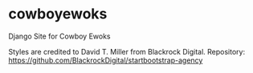 # cowboyewoks
Django Site for Cowboy Ewoks

Styles are credited to David T. Miller from Blackrock Digital.
Repository: https://github.com/BlackrockDigital/startbootstrap-agency